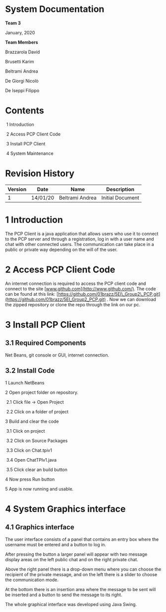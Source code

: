 # System Documentation

**Team 3**

January, 2020



**Team Members**

Brazzarola David

Brusetti Karim

Beltrami Andrea

De Giorgi Nicolò

De Iseppi Filippo





# Contents

​		1 Introduction

​		2 Access PCP Client Code

​		3 Install PCP Client

​		4 System Maintenance







# Revision History

| Version | Date | Name | Description |
| --- | --- | --- | --- |
| 1 | 14/01/20 | Beltrami Andrea | Initial Document |





# 1  Introduction

The PCP Client is a java application that allows users who use it to connect to the PCP server and through a registration, log in with a user name and chat with other connected users.         The communication can take place in a public or private way depending on the will of the user.

# 2  Access PCP Client Code

An internet connection is required to access the PCP client code and connect to the site [www.github.com](http://www.github.com/).                                                                                                                                       The code can be found at this link: [https://github.com/01brazz/5EI\_Group2\_PCP.git](https://github.com/01brazz/5EI_Group2_PCP.git) .                                                                           Now we can download the zipped repository or clone the repo through the link on our pc.

# 3  Install PCP Client

## 3.1  Required Components
Net Beans, git console or GUI, internet connection.

## 3.2  Install Code

1 Launch NetBeans

2 Open project folder on repository.

​	2.1 Click file → Open Project

​	2.2 Click on a folder of project

3 Build and clear the code

​	3.1 Click on project

​	3.2 Click on Source Packages

​	3.3 Click on Chat.tpiv1

​	3.4 Open ChatTPIv1.java

​	3.5 Click clear an build button

4 Now press Run button

5 App is now running and usable.

# 4  System Graphics interface

## 4.1  Graphics interface

The user interface consists of a panel that contains an entry box where the username must be entered and a button to log in.

After pressing the button a larger panel will appear with two message display areas on the left public chat and on the right private chat.

Above the right panel there is a drop-down menu where you can choose the recipient of the private message, and on the left there is a slider to choose the communication mode.

At the bottom there is an insertion area where the message to be sent will be inserted and a button to send the message to its right.

The whole graphical interface was developed using Java Swing.